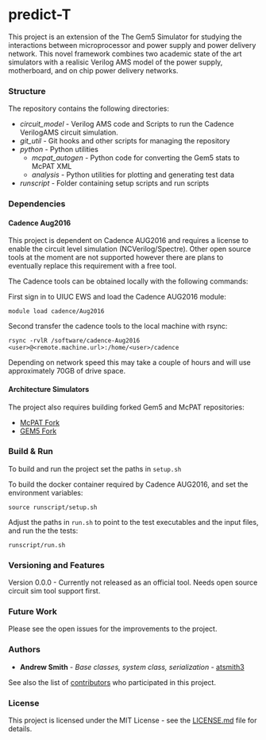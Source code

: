 # predict-T

This project is an extension of the The Gem5 Simulator for studying the
interactions between microprocessor and power supply and power delivery
network. This novel framework combines two academic state of the art
simulators with a realisic Verilog AMS model of the power supply, motherboard,
and on chip power delivery networks.



### Structure

The repository contains the following directories:

- *circuit\_model* - Verilog AMS code and Scripts to run the Cadence
VerilogAMS circuit simulation.
- *git_util* - Git hooks and other scripts for managing the repository
- *python* - Python utilities 
  - *mcpat_autogen* - Python code for converting the Gem5 stats to McPAT XML
  - *analysis* - Python utilities for plotting and generating test data
- *runscript* - Folder containing setup scripts and run scripts



### Dependencies

#### Cadence Aug2016
This project is dependent on Cadence AUG2016 and requires a license to enable
the circuit level simulation (NCVerilog/Spectre). Other open source tools at
the moment are not supported however there are plans to eventually replace
this requirement with a free tool.

The Cadence tools can be obtained locally with the following commands:

First sign in to UIUC EWS and load the Cadence AUG2016 module:

`module load cadence/Aug2016`

Second transfer the cadence tools to the local machine with rsync:

`rsync -rvlR /software/cadence-Aug2016
<user>@<remote.machine.url>:/home/<user>/cadence`

Depending on network speed this may take a couple of hours and will use
approximately 70GB of drive space.

#### Architecture Simulators

The project also requires building forked Gem5 and McPAT repositories:
- [McPAT Fork](https://github.com/atsmith3/mcpat)
- [GEM5 Fork](https://github.com/atsmith3/gem5)



### Build & Run

To build and run the project set the paths in `setup.sh`

To build the docker container required by Cadence AUG2016, and set the
environment variables:

`source runscript/setup.sh`

Adjust the paths in `run.sh` to point to the test executables and the input
files, and run the the tests:

`runscript/run.sh`



### Versioning and Features

Version 0.0.0 - Currently not released as an official tool. Needs open source
circuit sim tool support first.



### Future Work

Please see the open issues for the improvements to the project.



### Authors

* **Andrew Smith** - *Base classes, system class, serialization* - [atsmith3](https://github.com/atsmith3)

See also the list of [contributors](https://github.com/atsmith3/predict-T/graphs/contributors) who participated in this project.



### License

This project is licensed under the MIT License - see the [LICENSE.md](LICENSE.md) file for details.
